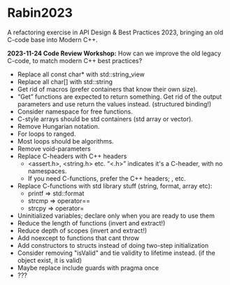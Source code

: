 # Rabin2023
A refactoring exercise in API Design &amp; Best Practices 2023, bringing an old C-code base into Modern C++.

**2023-11-24 Code Review Workshop:**
How can we improve the old legacy C-code, to match modern C++ best practices? 

* Replace all const char* with std::string_view
* Replace all char[] with std::string  
* Get rid of macros (prefer containers that know their own size). 
* “Get” functions are expected to return something. Get rid of the output parameters and use return the values instead. (structured binding!)
* Consider namespace for free functions.
* C-style arrays should be std containers (std array or vector). 
* Remove Hungarian notation.
* For loops to ranged.
* Most loops should be algorithms.
* Remove void-parameters
* Replace C-headers with C++ headers
  * <assert.h>, <string.h> etc. “<.h>” indicates it's a C-header, with no namespaces.
  * If you need C-functions, prefer the C++ headers; <cassert>, <cmath> etc. 
* Replace C-functions with std library stuff (string, format, array etc):
  * printf => std::format
  * strcmp => operator==
  * strcpy => operator= 
* Uninitialized variables; declare only when you are ready to use them
* Reduce the length of functions (invert and extract!)
* Reduce depth of scopes (invert and extract!)
* Add noexcept to functions that cant throw
* Add constructors to structs instead of doing two-step initialization
* Consider removing "isValid" and tie validity to lifetime instead. (if the object exist, it is valid)
* Maybe replace include guards with pragma once
* ???
